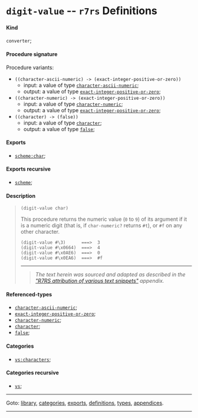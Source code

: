 

<a id='definition__r7rs__digit-value'></a>

# `digit-value` -- `r7rs` Definitions


<a id='definition__r7rs__digit-value__kind'></a>

#### Kind

`converter`;


<a id='definition__r7rs__digit-value__procedure-signature'></a>

#### Procedure signature

Procedure variants:
 * `((character-ascii-numeric) -> (exact-integer-positive-or-zero))`
   * input: a value of type [`character-ascii-numeric`](../../r7rs/types/character-ascii-numeric.md#type__r7rs__character-ascii-numeric);
   * output: a value of type [`exact-integer-positive-or-zero`](../../r7rs/types/exact-integer-positive-or-zero.md#type__r7rs__exact-integer-positive-or-zero);
 * `((character-numeric) -> (exact-integer-positive-or-zero))`
   * input: a value of type [`character-numeric`](../../r7rs/types/character-numeric.md#type__r7rs__character-numeric);
   * output: a value of type [`exact-integer-positive-or-zero`](../../r7rs/types/exact-integer-positive-or-zero.md#type__r7rs__exact-integer-positive-or-zero);
 * `((character) -> (false))`
   * input: a value of type [`character`](../../r7rs/types/character.md#type__r7rs__character);
   * output: a value of type [`false`](../../r7rs/types/false.md#type__r7rs__false);


<a id='definition__r7rs__digit-value__exports'></a>

#### Exports

 * [`scheme:char`](../../r7rs/exports/scheme_3a_char.md#export__r7rs__scheme_3a_char);


<a id='definition__r7rs__digit-value__exports-recursive'></a>

#### Exports recursive

 * [`scheme`](../../r7rs/exports/scheme.md#export__r7rs__scheme);


<a id='definition__r7rs__digit-value__description'></a>

#### Description

> ````
> (digit-value char)
> ````
> 
> 
> This procedure returns the numeric value (`0` to `9`) of its argument
> if it is a numeric digit (that is, if `char-numeric?` returns `#t`),
> or `#f` on any other character.
> 
> ````
> (digit-value #\3)      ===>  3
> (digit-value #\x0664)  ===>  4
> (digit-value #\x0AE6)  ===>  0
> (digit-value #\x0EA6)  ===>  #f
> ````
> 
> 
> ----
> > *The text herein was sourced and adapted as described in the ["R7RS attribution of various text snippets"](../../r7rs/appendices/attribution.md#appendix__r7rs__attribution) appendix.*


<a id='definition__r7rs__digit-value__referenced-types'></a>

#### Referenced-types

 * [`character-ascii-numeric`](../../r7rs/types/character-ascii-numeric.md#type__r7rs__character-ascii-numeric);
 * [`exact-integer-positive-or-zero`](../../r7rs/types/exact-integer-positive-or-zero.md#type__r7rs__exact-integer-positive-or-zero);
 * [`character-numeric`](../../r7rs/types/character-numeric.md#type__r7rs__character-numeric);
 * [`character`](../../r7rs/types/character.md#type__r7rs__character);
 * [`false`](../../r7rs/types/false.md#type__r7rs__false);


<a id='definition__r7rs__digit-value__categories'></a>

#### Categories

 * [`vs:characters`](../../r7rs/categories/vs_3a_characters.md#category__r7rs__vs_3a_characters);


<a id='definition__r7rs__digit-value__categories-recursive'></a>

#### Categories recursive

 * [`vs`](../../r7rs/categories/vs.md#category__r7rs__vs);

----

Goto: [library](../../r7rs/_index.md#library__r7rs), [categories](../../r7rs/categories/_index.md#toc__r7rs__categories), [exports](../../r7rs/exports/_index.md#toc__r7rs__exports), [definitions](../../r7rs/definitions/_index.md#toc__r7rs__definitions), [types](../../r7rs/types/_index.md#toc__r7rs__types), [appendices](../../r7rs/appendices/_index.md#toc__r7rs__appendices).

----

